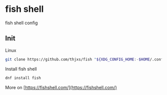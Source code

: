 # fish shell

fish shell config

## Init

Linux

```sh
git clone https://github.com/thjxs/fish "${XDG_CONFIG_HOME:-$HOME/.config}"/fish
```

Install fish shell

```sh
dnf install fish
```

More on [https://fishshell.com/](https://fishshell.com/)
